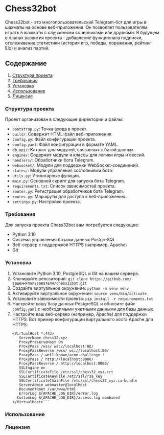 # Chess32bot

Chess32bot - это многопользовательский Telegram-бот для игры в шахматы на основе веб-приложения. Он позволяет пользователям играть в шахматы с случайными соперниками или друзьями. В будущем в планах развития проекта - добавление функционала подписки, отслеживание статистики (история игр, победы, поражения, рейтинг Elo) и анализ партий.

## Содержание
1. [Структура проекта](#структура-проекта)
2. [Требования](#требования)
3. [Установка](#установка)
4. [Использование](#использование)
5. [Лицензия](#лицензия)

### Структура проекта

Проект организован в следующие директории и файлы:

- `bootstrap.py`: Точка входа в проект.
- `build/`: Содержит HTML-файл веб-приложения.
- `config.py`: Файл конфигурации проекта.
- `config.yaml`: Файл конфигурации в формате YAML.
- `db_api/`: Каталог для модулей, связанных с базой данных.
- `engine/`: Содержит модули и классы для логики игры и сессий.
- `handlers/`: Обработчики бота Telegram.
- `websocket/`: Модули для поддержки WebSocket-соединений.
- `states/`: Модули управления состояниями бота.
- `utils.py`: Утилитарные функции.
- `main.py`: Основной скрипт для запуска бота Telegram.
- `requirements.txt`: Список зависимостей проекта.
- `router.py`: Регистрация обработчиков бота Telegram.
- `routes.py`: Маршруты для доступа к веб-приложению.
- `settings.py`: Настройки проекта.

### Требования

Для запуска проекта Chess32bot вам потребуется следующее:

- Python 3.10
- Система управления базами данных PostgreSQL
- Веб-сервер с поддержкой HTTPS (например, Apache)
- Git

### Установка

1. Установите Python 3.10, PostgreSQL и Git на вашем сервере.
2. Клонируйте репозиторий:
   ```git clone https://github.com/вашеимяпользователя/chess32bot.git```
3. Создайте виртуальное окружение:
   ```python -m venv venv```
4. Активируйте виртуальное окружение:
  ```source venv/bin/activate```
5. Установите зависимости проекта:
   ```pip install -r requirements.txt```
6. Настройте вашу базу данных PostgreSQL и обновите файл `config.yaml` с необходимыми учетными данными для базы данных.
7. Настройте ваш веб-сервер (например, Apache) для поддержки HTTPS. Вот пример конфигурации виртуального хоста Apache для HTTPS:
     ```
     <VirtualHost *:443>
        ServerName chess32.xyz
        ProxyPreserveHost On
        ProxyPass /wss/ ws://localhost:80/
        ProxyPassReverse /wss/ ws://localhost:80/
        ProxyPass /.well-known/acme-challenge !
        ProxyPass / http://localhost:8080/
        ProxyPassReverse / http://localhost:8080/
        SSLEngine on
        SSLCertificateFile /etc/ssl/chess32_xyz.crt
        SSLCertificateKeyFile /etc/ssl/rsa_key
        SSLCertificateChainFile /etc/ssl/chess32_xyz.ca-bundle
        ServerAdmin webmaster@localhost
        DocumentRoot /var/www/html
        ErrorLog ${APACHE_LOG_DIR}/error.log
       CustomLog ${APACHE_LOG_DIR}/access.log combined
   </VirtualHost>```
### Использование
### Лицензия
